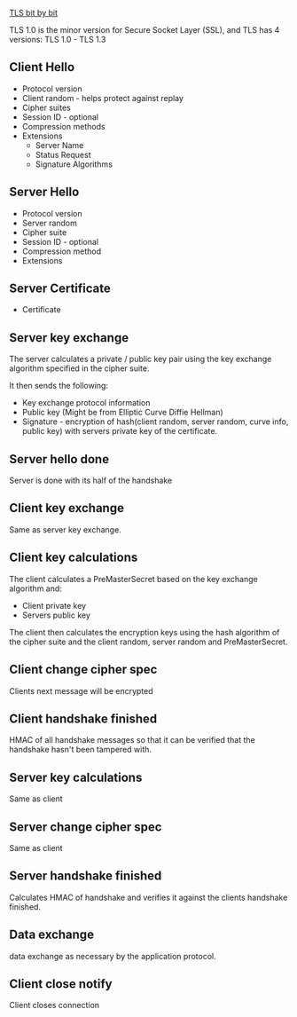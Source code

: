 [TLS bit by bit](<https://tls12.xargs.org/>)

TLS 1.0 is the minor version for Secure Socket Layer (SSL), and TLS has 4 versions: TLS 1.0 - TLS 1.3
## Client Hello
- Protocol version
- Client random - helps protect against replay
- Cipher suites
- Session ID - optional
- Compression methods
- Extensions
	- Server Name
	- Status Request
	- Signature Algorithms
## Server Hello
- Protocol version
- Server random
- Cipher suite
- Session ID - optional
- Compression method
- Extensions
## Server Certificate
- Certificate
## Server key exchange
The server calculates a private / public key pair using the key exchange algorithm specified in the cipher suite.

It then sends the following:
- Key exchange protocol information
- Public key (Might be from Elliptic Curve Diffie Hellman)
- Signature - encryption of hash(client random, server random, curve info, public key) with servers private key of the certificate.
## Server hello done
Server is done with its half of the handshake
## Client key exchange
Same as server key exchange.
## Client key calculations
The client calculates a PreMasterSecret based on the key exchange algorithm and:
- Client private key
- Servers public key

The client then calculates the encryption keys using the hash algorithm of the cipher suite and the client random, server random and PreMasterSecret.
## Client change cipher spec
Clients next message will be encrypted
## Client handshake finished
HMAC of all handshake messages so that it can be verified that the handshake hasn't been tampered with.
## Server key calculations
Same as client
## Server change cipher spec
Same as client
## Server handshake finished
Calculates HMAC of handshake and verifies it against the clients handshake finished.
## Data exchange
data exchange as necessary by the application protocol.
## Client close notify
Client closes connection